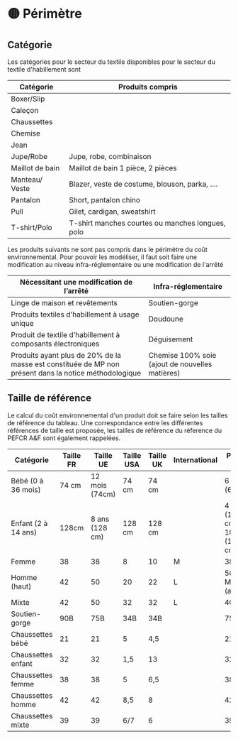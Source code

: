 # 🟡 Périmètre

## Catégorie

Les catégories pour le secteur du textile disponibles pour le secteur du textile d'habillement sont

| Catégorie       | Produits compris                                 |
| --------------- | ------------------------------------------------ |
| Boxer/Slip      |                                                  |
| Caleçon         |                                                  |
| Chaussettes     |                                                  |
| Chemise         |                                                  |
| Jean            |                                                  |
| Jupe/Robe       | Jupe, robe, combinaison                          |
| Maillot de bain | Maillot de bain 1 pièce, 2 pièces                |
| Manteau/ Veste  | Blazer, veste de costume, blouson, parka, ....   |
| Pantalon        | Short, pantalon chino                            |
| Pull            | Gilet, cardigan, sweatshirt                      |
| T-shirt/Polo    | T-shirt manches courtes ou manches longues, polo |

Les produits suivants ne sont pas compris dans le périmètre du coût environnemental. Pour pouvoir les modéliser, il faut soit faire une modification au niveau infra-réglementaire ou une modification de l'arrêté



| Nécessitant une modification de l’arrêté                                                              | Infra-réglementaire                             |
| ----------------------------------------------------------------------------------------------------- | ----------------------------------------------- |
| Linge de maison et revêtements                                                                        | Soutien-gorge                                   |
| Produits textiles d’habillement à usage unique                                                        | Doudoune                                        |
| Produit de textile d’habillement à composants électroniques                                           | Déguisement                                     |
| Produits ayant plus de 20% de la masse est constituée de MP non présent dans la notice méthodologique | Chemise 100% soie (ajout de nouvelles matières) |

## Taille de référence

Le calcul du coût environnemental d'un produit doit se faire selon les tailles de référence du tableau. Une correspondance entre les différentes références de taille est proposée, les tailles de référence du réference du PEFCR A\&F sont également rappelées.

| Catégorie           | Taille FR | Taille UE      | Taille USA | Taille UK | International | PEFCR A\&F                        |
| ------------------- | --------- | -------------- | ---------- | --------- | ------------- | --------------------------------- |
| Bébé (0 à 36 mois)  | 74 cm     | 12 mois (74cm) | 74 cm      | 74 cm     |               | 6 mois (68cm)                     |
| Enfant (2 à 14 ans) | 128cm     | 8 ans (128 cm) | 128 cm     | 128 cm    |               | 4 ans (104 cm) ou 10 ans (140 cm) |
| Femme               | 38        | 38             | 8          | 10        | M             | 38                                |
| Homme (haut)        | 42        | 50             | 20         | 22        | L             | 50 ou M (autres)                  |
| Mixte               | 42        | 50             | 32         | 32        | L             | 40                                |
| Soutien-gorge       | 90B       | 75B            | 34B        | 34B       |               | 75B                               |
| Chaussettes bébé    | 21        | 21             | 5          | 4,5       |               | 21                                |
| Chaussettes enfant  | 32        | 32             | 1,5        | 13        |               | 32                                |
| Chaussettes femme   | 38        | 38             | 5          | 6,5       |               | 38                                |
| Chaussettes homme   | 42        | 42             | 8,5        | 8         |               | 42                                |
| Chaussettes mixte   | 39        | 39             | 6/7        | 6         |               | 39                                |
